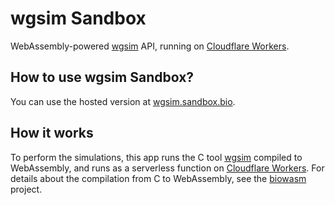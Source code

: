 # wgsim Sandbox

WebAssembly-powered [wgsim](https://github.com/lh3/wgsim) API, running on [Cloudflare Workers](https://workers.cloudflare.com/).

## How to use wgsim Sandbox?

You can use the hosted version at [wgsim.sandbox.bio](https://wgsim.sandbox.bio).


## How it works

To perform the simulations, this app runs the C tool [wgsim](https://github.com/lh3/wgsim) compiled to WebAssembly, and runs as a serverless function on [Cloudflare Workers](https://workers.cloudflare.com/). For details about the compilation from C to WebAssembly, see the [biowasm](https://github.com/biowasm/biowasm) project.
